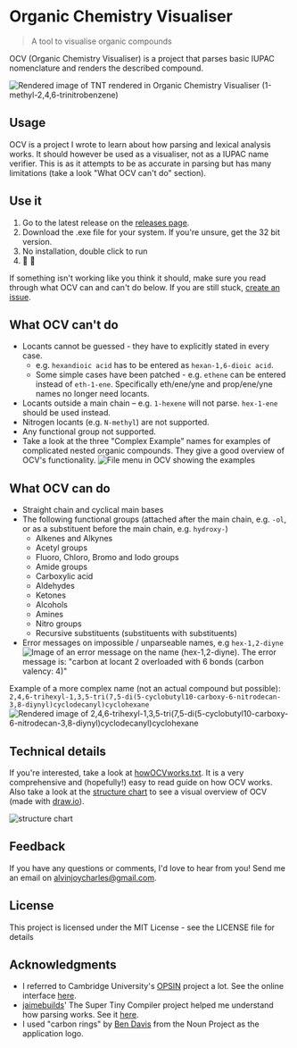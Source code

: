 # Organic Chemistry Visualiser

> A tool to visualise organic compounds 

OCV (Organic Chemistry Visualiser) is a project that parses basic IUPAC nomenclature and renders the described compound.

![Rendered image of TNT rendered in Organic Chemistry Visualiser (1-methyl-2,4,6-trinitrobenzene)](https://github.com/avncharlie/organicChemistryVisualiser/blob/master/Documentation/screenshots/tnt.png?raw=true)

## Usage
OCV is a project I wrote to learn about how parsing and lexical analysis works. It should however be used as a visualiser, not as a IUPAC name verifier. This is as it attempts to be as accurate in parsing but has many limitations (take a look "What OCV can't do" section). 


## Use it
1. Go to the latest release on the [releases page](https://github.com/avncharlie/organicChemistryVisualiser/releases).
2. Download the .exe file for your system. If you're unsure, get the 32 bit version.
3. No installation, double click to run
4. 🧪 🎉

If something isn't working like you think it should, make sure you read through what OCV can and can't do below. If you are still stuck, [create an issue](https://github.com/avncharlie/organicChemistryVisualiser/issues/new).

## What OCV can't do
* Locants cannot be guessed - they have to explicitly stated in every case.
  * e.g. `hexandioic acid` has to be entered as `hexan-1,6-dioic acid`.
  * Some simple cases have been patched - e.g. `ethene` can be entered instead of `eth-1-ene`. Specifically eth/ene/yne and prop/ene/yne names no longer need locants.
* Locants outside a main chain – e.g. `1-hexene` will not parse. `hex-1-ene` should be used instead.
* Nitrogen locants (e.g. `N-methyl`) are not supported.
* Any functional group not supported.
* Take a look at the three "Complex Example" names for examples of complicated nested organic compounds. They give a good overview of OCV's functionality. 
![File menu in OCV showing the examples](https://github.com/avncharlie/organicChemistryVisualiser/blob/master/Documentation/screenshots/examples.png?raw=true)

## What OCV can do
* Straight chain and cyclical main bases
* The following functional groups (attached after the main chain, e.g. `-ol`, or as a substituent before the main chain, e.g. `hydroxy-`)
  * Alkenes and Alkynes
  * Acetyl groups
  * Fluoro, Chloro, Bromo and Iodo groups
  * Amide groups
  * Carboxylic acid
  * Aldehydes
  * Ketones
  * Alcohols
  * Amines
  * Nitro groups
  * Recursive substituents (substituents with substituents)
* Error messages on impossible / unparseable names, e.g `hex-1,2-diyne`
![Image of an error message on the name (hex-1,2-diyne). The error message is: "carbon at locant 2 overloaded with 6 bonds (carbon valency: 4)"]( https://github.com/avncharlie/organicChemistryVisualiser/blob/master/Documentation/screenshots/error.png?raw=true)

Example of a more complex name (not an actual compound but possible):
`2,4,6-trihexyl-1,3,5-tri(7,5-di(5-cyclobutyl10-carboxy-6-nitrodecan-3,8-diynyl)cyclodecanyl)cyclohexane` 
![Rendered image of 2,4,6-trihexyl-1,3,5-tri(7,5-di(5-cyclobutyl10-carboxy-6-nitrodecan-3,8-diynyl)cyclodecanyl)cyclohexane](https://github.com/avncharlie/organicChemistryVisualiser/blob/master/Documentation/screenshots/complexExample.png?raw=true)

## Technical details
If you're interested, take a look at [howOCVworks.txt](https://github.com/avncharlie/organicChemistryVisualiser/blob/master/Documentation/howOCVworks/howOCVworks.txt). It is a very comprehensive and (hopefully!) easy to read guide on how OCV works. Also take a look at the [structure chart](https://github.com/avncharlie/organicChemistryVisualiser/blob/master/Documentation/howOCVworks/Structure%20Chart.pdf) to see a visual overview of OCV (made with [draw.io](https://www.draw.io/)).

![structure chart](https://github.com/avncharlie/organicChemistryVisualiser/blob/master/Documentation/howOCVworks/Structure%20Chart.png?raw=true)


## Feedback
If you have any questions or comments, I'd love to hear from you!
Send me an email on <alvinjoycharles@gmail.com>.

## License
This project is licensed under the MIT License - see the LICENSE file for details


## Acknowledgments
* I referred  to Cambridge University's [OPSIN](https://opsin.ch.cam.ac.uk/index.html) project a lot. See the online interface [here](https://opsin.ch.cam.ac.uk/index.html).
* [jaimebuilds](https://github.com/jamiebuilds)' The Super Tiny Compiler project helped me understand how parsing works. See it [here](https://github.com/jamiebuilds/the-super-tiny-compiler).
* I used "carbon rings" by [Ben Davis](https://thenounproject.com/smashicons/) from the Noun Project as the application logo.

